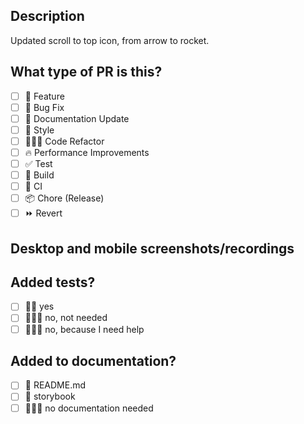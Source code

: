 ## Description

<!--
Describe the changes here
-->

Updated scroll to top icon, from arrow to rocket.

## What type of PR is this?

<!--
Please check all that is applicable (put an x between the square brackets)
-->

- [ ] 🍕 Feature
- [ ] 🐛 Bug Fix
- [ ] 📝 Documentation Update
- [ ] 🎨 Style
- [ ] 👨🏻‍💻 Code Refactor
- [ ] 🔥 Performance Improvements
- [ ] ✅ Test
- [ ] 🤖 Build
- [ ] 🔁 CI
- [ ] 📦 Chore (Release)
- [ ] ⏩ Revert

## Desktop and mobile screenshots/recordings

<!--
[optional] Only visual changes require screenshots
-->

## Added tests?

- [ ] 👍🏻 yes
- [ ] 🙅🏻‍♂️ no, not needed
- [ ] 🙅🏻‍♂️ no, because I need help

## Added to documentation?

- [ ] 📜 README.md
- [ ] 📕 storybook
- [ ] 🙅🏻‍♂️ no documentation needed
